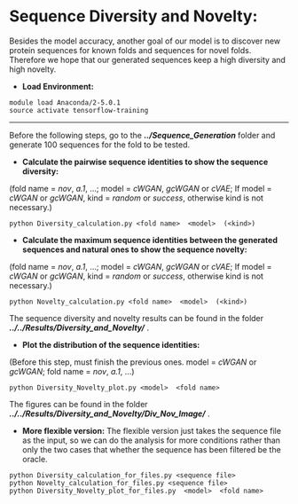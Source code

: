 # Sequence Diversity and Novelty:

Besides the model accuracy, another goal of our model is to discover new protein sequences for known folds and sequences for novel folds. Therefore we hope that our generated sequences keep a high diversity and high novelty.

* **Load Environment:**
```
module load Anaconda/2-5.0.1
source activate tensorflow-training
```

***

Before the following steps, go to the ***../Sequence_Generation*** folder and generate 100 sequences for the fold to be tested.

* **Calculate the pairwise sequence identities to show the sequence diversity:** 

(fold name = *nov*, *a.1*, ...; model = *cWGAN*, *gcWGAN* or *cVAE*; If model = *cWGAN* or *gcWGAN*, kind = *random* or *success*, otherwise kind is not necessary.)
```
python Diversity_calculation.py <fold name>  <model>  (<kind>)
```

* **Calculate the maximum sequence identities between the generated sequences and natural ones to show the sequence novelty:**

(fold name = *nov*, *a.1*, ...; model = *cWGAN*, *gcWGAN* or *cVAE*; If model = *cWGAN* or *gcWGAN*, kind = *random* or *success*, otherwise kind is not necessary.)
```
python Novelty_calculation.py <fold name>  <model>  (<kind>) 
```

The sequence diversity and novelty results can be found in the folder ***../../Results/Diversity_and_Novelty/*** .

* **Plot the distribution of the sequence identities:**
 
(Before this step, must finish the previous ones. model = *cWGAN* or *gcWGAN*; fold name = *nov*, *a.1*, ...)
```
python Diversity_Novelty_plot.py <model>  <fold name>
```
The figures can be found in the folder ***../../Results/Diversity_and_Novelty/Div_Nov_Image/*** .

* **More flexible version:**
The flexible version just takes the sequence file as the input, so we can do the analysis for more conditions rather than only the two cases that whether the sequence has been filtered be the oracle.
```
python Diversity_calculation_for_files.py <sequence file> 
python Novelty_calculation_for_files.py <sequence file> 
python Diversity_Novelty_plot_for_files.py  <model>  <fold name>
```
